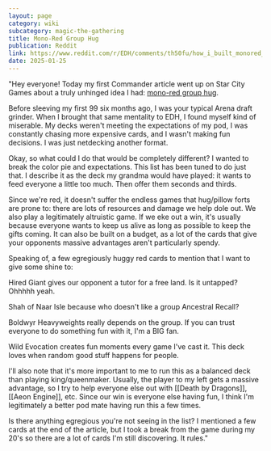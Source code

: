 ```yaml
---
layout: page
category: wiki
subcategory: magic-the-gathering
title: Mono-Red Group Hug
publication: Reddit
link: https://www.reddit.com/r/EDH/comments/th50fu/how_i_built_monored_group_hug_to_lose_games_and/
date: 2025-01-25
---
```


"Hey everyone! Today my first Commander article went up on Star City Games about a truly unhinged idea I had: [mono-red group hug](https://www.moxfield.com/decks/W3e8Php1UEaoGjo-3nSLpA).

Before sleeving my first 99 six months ago, I was your typical Arena draft grinder. When I brought that same mentality to EDH, I found myself kind of miserable. My decks weren't meeting the expectations of my pod, I was constantly chasing more expensive cards, and I wasn't making fun decisions. I was just netdecking another format.

Okay, so what could I do that would be completely different? I wanted to break the color pie and expectations. This list has been tuned to do just that. I describe it as the deck my grandma would have played: it wants to feed everyone a little too much. Then offer them seconds and thirds.

Since we're red, it doesn't suffer the endless games that hug/pillow forts are prone to: there are lots of resources and damage we help dole out. We also play a legitimately altruistic game. If we eke out a win, it's usually because everyone wants to keep us alive as long as possible to keep the gifts coming. It can also be built on a budget, as a lot of the cards that give your opponents massive advantages aren't particularly spendy.

Speaking of, a few egregiously huggy red cards to mention that I want to give some shine to:

Hired Giant gives our opponent a tutor for a free land. Is it untapped? Ohhhhh yeah.

Shah of Naar Isle because who doesn't like a group Ancestral Recall?

Boldwyr Heavyweights really depends on the group. If you can trust everyone to do something fun with it, I'm a BIG fan.

Wild Evocation creates fun moments every game I've cast it. This deck loves when random good stuff happens for people.

I'll also note that it's more important to me to run this as a balanced deck than playing king/queenmaker. Usually, the player to my left gets a massive advantage, so I try to help everyone else out with [[Death by Dragons]], [[Aeon Engine]], etc. Since our win is everyone else having fun, I think I'm legitimately a better pod mate having run this a few times.

Is there anything egregious you're not seeing in the list? I mentioned a few cards at the end of the article, but I took a break from the game during my 20's so there are a lot of cards I'm still discovering. It rules."
